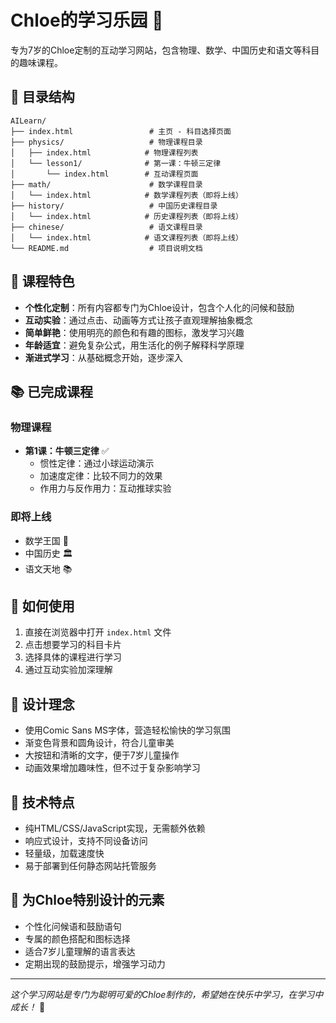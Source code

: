 # Chloe的学习乐园 🌈

专为7岁的Chloe定制的互动学习网站，包含物理、数学、中国历史和语文等科目的趣味课程。

## 📁 目录结构

```
AILearn/
├── index.html                 # 主页 - 科目选择页面
├── physics/                   # 物理课程目录
│   ├── index.html            # 物理课程列表
│   └── lesson1/              # 第一课：牛顿三定律
│       └── index.html        # 互动课程页面
├── math/                      # 数学课程目录
│   └── index.html            # 数学课程列表（即将上线）
├── history/                   # 中国历史课程目录
│   └── index.html            # 历史课程列表（即将上线）
├── chinese/                   # 语文课程目录
│   └── index.html            # 语文课程列表（即将上线）
└── README.md                  # 项目说明文档
```

## 🎯 课程特色

- **个性化定制**：所有内容都专门为Chloe设计，包含个人化的问候和鼓励
- **互动实验**：通过点击、动画等方式让孩子直观理解抽象概念
- **简单鲜艳**：使用明亮的颜色和有趣的图标，激发学习兴趣
- **年龄适宜**：避免复杂公式，用生活化的例子解释科学原理
- **渐进式学习**：从基础概念开始，逐步深入

## 📚 已完成课程

### 物理课程
- **第1课：牛顿三定律** ✅
  - 惯性定律：通过小球运动演示
  - 加速度定律：比较不同力的效果
  - 作用力与反作用力：互动推球实验

### 即将上线
- 数学王国 🧮
- 中国历史 🏛️
- 语文天地 📚

## 🚀 如何使用

1. 直接在浏览器中打开 `index.html` 文件
2. 点击想要学习的科目卡片
3. 选择具体的课程进行学习
4. 通过互动实验加深理解

## 🎨 设计理念

- 使用Comic Sans MS字体，营造轻松愉快的学习氛围
- 渐变色背景和圆角设计，符合儿童审美
- 大按钮和清晰的文字，便于7岁儿童操作
- 动画效果增加趣味性，但不过于复杂影响学习

## 📱 技术特点

- 纯HTML/CSS/JavaScript实现，无需额外依赖
- 响应式设计，支持不同设备访问
- 轻量级，加载速度快
- 易于部署到任何静态网站托管服务

## 🌟 为Chloe特别设计的元素

- 个性化问候语和鼓励语句
- 专属的颜色搭配和图标选择
- 适合7岁儿童理解的语言表达
- 定期出现的鼓励提示，增强学习动力

---

*这个学习网站是专门为聪明可爱的Chloe制作的，希望她在快乐中学习，在学习中成长！* 🌟